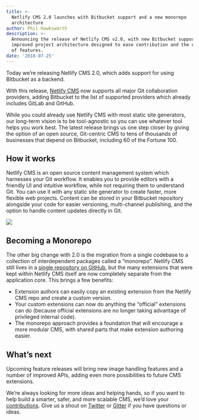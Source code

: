 ```yaml
---
title: >-
  Netlify CMS 2.0 launches with Bitbucket support and a new monorepo
  architecture
author: Phil Hawksworth
description: >-
  Announcing the release of Netlify CMS v2.0, with new Bitbucket support and an
  improved project architecture designed to ease contribution and the extension
  of features.
date: '2018-07-25'
---
```

Today we’re releasing Netlify CMS 2.0, which adds support for using Bitbucket as a backend. 

With this release, [Netlify CMS](https://www.netlifycms.org/) now supports all major Git collaboration providers, adding Bitbucket to the list of supported providers which already includes GitLab and GitHub. 

While you could already use Netlify CMS with most static site generators, our long-term vision is to be tool-agnostic so you can use whatever tool helps you work best. The latest release brings us one step closer by giving the option of an open source, Git-centric CMS to tens of thousands of businesses that depend on Bitbucket, including 60 of the Fortune 100. 

## How it works

Netlify CMS is an open source content management system which harnesses your Git workflow. It enables you to provide editors with a friendly UI and intuitive workflow, while not requiring them to understand Git. You can use it with any static site generator to create faster, more flexible web projects. Content can be stored in your Bitbucket repository alongside your code for easier versioning, multi-channel publishing, and the option to handle content updates directly in Git.

<img src="https://d33wubrfki0l68.cloudfront.net/61c8fbd66484ebe1428e1de0800e2f1a4a54adc2/457ed/img/screenshot-editor.jpg" />

## Becoming a Monorepo

The other big change with 2.0 is the migration from a single codebase to a collection of interdependent packages called a “monorepo”. Netlify CMS still lives in a [single repository on GitHub](https://github.com/netlify/netlify-cms), but the many extensions that were kept within Netlify CMS itself are now completely separate from the application core. This brings a few benefits:

* Extension authors can easily copy an existing extension from the Netlify CMS repo and create a custom version.
* Your custom extensions can now do anything the “official” extensions can do (because official extensions are no longer taking advantage of privileged internal code).
* The monorepo approach provides a foundation that will encourage a more modular CMS, with shared parts that make extension authoring easier.

## What’s next

Upcoming feature releases will bring new image handling features and a number of improved APIs, adding even more possibilities to future CMS extensions.

We’re always looking for more ideas and helping hands, so if you want to help build a smarter, safer, and more scalable CMS, we’d love your [contributions](https://www.netlifycms.org/docs/contributor-guide/). Give us a shout on [Twitter](https://twitter.com/netlifycms) or [Gitter](https://github.com/netlify/netlify-cms/pull/525) if you have questions or ideas.
